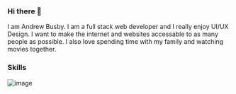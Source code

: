### Hi there 👋



I am Andrew Busby. I am a full stack web developer and I really enjoy UI/UX Design. I want to make the internet and websites accessable to as many people as possible. 
I also love spending time with my family and watching movies together. 

### Skills
![image](https://user-images.githubusercontent.com/64098862/136629266-138681c3-e0b2-4369-af5a-57360cf7ac38.png)


